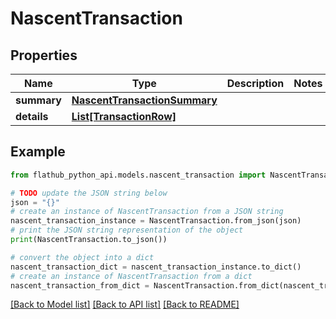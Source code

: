 # NascentTransaction


## Properties

Name | Type | Description | Notes
------------ | ------------- | ------------- | -------------
**summary** | [**NascentTransactionSummary**](NascentTransactionSummary.md) |  | 
**details** | [**List[TransactionRow]**](TransactionRow.md) |  | 

## Example

```python
from flathub_python_api.models.nascent_transaction import NascentTransaction

# TODO update the JSON string below
json = "{}"
# create an instance of NascentTransaction from a JSON string
nascent_transaction_instance = NascentTransaction.from_json(json)
# print the JSON string representation of the object
print(NascentTransaction.to_json())

# convert the object into a dict
nascent_transaction_dict = nascent_transaction_instance.to_dict()
# create an instance of NascentTransaction from a dict
nascent_transaction_from_dict = NascentTransaction.from_dict(nascent_transaction_dict)
```
[[Back to Model list]](../README.md#documentation-for-models) [[Back to API list]](../README.md#documentation-for-api-endpoints) [[Back to README]](../README.md)


